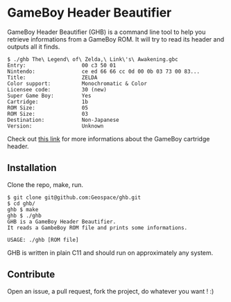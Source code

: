 # GameBoy Header Beautifier

GameBoy Header Beautifier (GHB) is a command line tool to help you retrieve
informations from a GameBoy ROM. It will try to read its header and outputs
all it finds.

``` terminal
$ ./ghb The\ Legend\ of\ Zelda,\ Link\'s\ Awakening.gbc
Entry:                  00 c3 50 01
Nintendo:               ce ed 66 66 cc 0d 00 0b 03 73 00 83...
Title:                  ZELDA
Color support:          Monochromatic & Color
Licensee code:          30 (new)
Super Game Boy:         Yes
Cartridge:              1b
ROM Size:               05
ROM Size:               03
Destination:            Non-Japanese
Version:                Unknown
```

Check out [this link](http://gbdev.gg8.se/wiki/articles/The_Cartridge_Header)
for more informations about the GameBoy cartridge header.

## Installation

Clone the repo, make, run.

``` terminal
$ git clone git@github.com:Geospace/ghb.git
$ cd ghb/
ghb $ make
ghb $ ./ghb
GHB is a GameBoy Header Beautifier.
It reads a GambeBoy ROM file and prints some informations.

USAGE: ./ghb [ROM file]
```

GHB is written in plain C11 and should run on approximately any system.

## Contribute

Open an issue, a pull request, fork the project, do whatever you want ! :)

